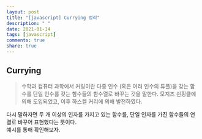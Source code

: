```yaml
---
layout: post
title: "[javascript] Currying 정리"
description: " "
date: 2021-01-14
tags: [javascript]
comments: true
share: true
---
```


## Currying

> 수학과 컴퓨터 과학에서 커링이란 다중 인수 (혹은 여러 인수의 튜플)을 갖는 함수를 단일 인수를 갖는 함수들의 함수열로 바꾸는 것을 말한다. 모지즈 쇤핑클에 의해 도입되었고, 이후 하스켈 커리에 의해 발전하였다.

다시 말하자면 두 개 이상의 인자를 가지고 있는 함수를, 단일 인자를 가진 함수들의 연결로 바꾸어 표현했다는 뜻이다.<br> 예시를 통해 확인해보자.